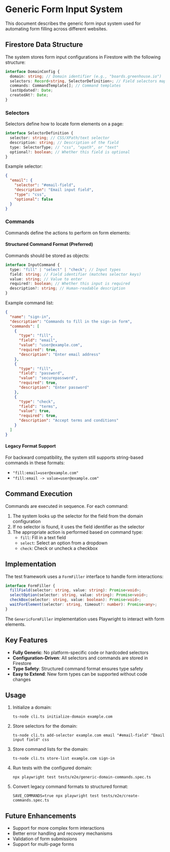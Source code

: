 # Generic Form Input System

This document describes the generic form input system used for automating form filling across different websites.

## Firestore Data Structure

The system stores form input configurations in Firestore with the following structure:

```typescript
interface DomainConfig {
  domain: string; // Domain identifier (e.g., "boards.greenhouse.io")
  selectors: Record<string, SelectorDefinition>; // Field selectors map
  commands: CommandTemplate[]; // Command templates
  lastUpdated?: Date;
  createdAt?: Date;
}
```

### Selectors

Selectors define how to locate form elements on a page:

```typescript
interface SelectorDefinition {
  selector: string; // CSS/XPath/text selector
  description: string; // Description of the field
  type: SelectorType; // "css", "xpath", or "text"
  optional?: boolean; // Whether this field is optional
}
```

Example selector:

```json
{
  "email": {
    "selector": "#email-field",
    "description": "Email input field",
    "type": "css",
    "optional": false
  }
}
```

### Commands

Commands define the actions to perform on form elements:

#### Structured Command Format (Preferred)

Commands should be stored as objects:

```typescript
interface InputCommand {
  type: "fill" | "select" | "check"; // Input types
  field: string; // Field identifier (matches selector keys)
  value: string; // Value to enter
  required?: boolean; // Whether this input is required
  description?: string; // Human-readable description
}
```

Example command list:

```json
{
  "name": "sign-in",
  "description": "Commands to fill in the sign-in form",
  "commands": [
    {
      "type": "fill",
      "field": "email",
      "value": "user@example.com",
      "required": true,
      "description": "Enter email address"
    },
    {
      "type": "fill",
      "field": "password",
      "value": "securepassword",
      "required": true,
      "description": "Enter password"
    },
    {
      "type": "check",
      "field": "terms",
      "value": true,
      "required": true,
      "description": "Accept terms and conditions"
    }
  ]
}
```

#### Legacy Format Support

For backward compatibility, the system still supports string-based commands in these formats:

- `"fill:email=user@example.com"`
- `"fill:email -> value=user@example.com"`

## Command Execution

Commands are executed in sequence. For each command:

1. The system looks up the selector for the field from the domain configuration
2. If no selector is found, it uses the field identifier as the selector
3. The appropriate action is performed based on command type:
   - `fill`: Fill in a text field
   - `select`: Select an option from a dropdown
   - `check`: Check or uncheck a checkbox

## Implementation

The test framework uses a `FormFiller` interface to handle form interactions:

```typescript
interface FormFiller {
  fillField(selector: string, value: string): Promise<void>;
  selectOption(selector: string, value: string): Promise<void>;
  checkBox(selector: string, value: boolean): Promise<void>;
  waitForElement(selector: string, timeout?: number): Promise<any>;
}
```

The `GenericFormFiller` implementation uses Playwright to interact with form elements.

## Key Features

- **Fully Generic**: No platform-specific code or hardcoded selectors
- **Configuration-Driven**: All selectors and commands are stored in Firestore
- **Type Safety**: Structured command format ensures type safety
- **Easy to Extend**: New form types can be supported without code changes

## Usage

1. Initialize a domain:

   ```
   ts-node cli.ts initialize-domain example.com
   ```

2. Store selectors for the domain:

   ```
   ts-node cli.ts add-selector example.com email "#email-field" "Email input field" css
   ```

3. Store command lists for the domain:

   ```
   ts-node cli.ts store-list example.com sign-in
   ```

4. Run tests with the configured domain:

   ```
   npx playwright test tests/e2e/generic-domain-commands.spec.ts
   ```

5. Convert legacy command formats to structured format:
   ```
   SAVE_COMMANDS=true npx playwright test tests/e2e/create-commands.spec.ts
   ```

## Future Enhancements

- Support for more complex form interactions
- Better error handling and recovery mechanisms
- Validation of form submissions
- Support for multi-page forms
